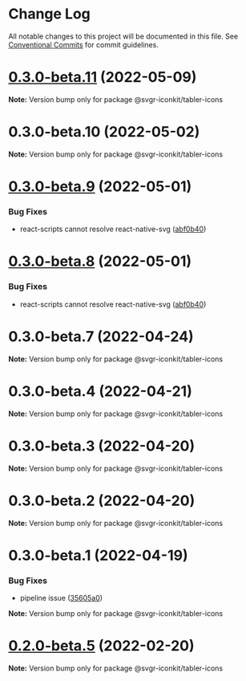 # Change Log

All notable changes to this project will be documented in this file.
See [Conventional Commits](https://conventionalcommits.org) for commit guidelines.

# [0.3.0-beta.11](https://github.com/svgr-iconkit/svgr-iconkit/compare/v0.3.0-beta.10...v0.3.0-beta.11) (2022-05-09)

**Note:** Version bump only for package @svgr-iconkit/tabler-icons





# 0.3.0-beta.10 (2022-05-02)

**Note:** Version bump only for package @svgr-iconkit/tabler-icons





# [0.3.0-beta.9](https://github.com/svgr-iconkit/svgr-iconkit/compare/v0.3.0-beta.3...v0.3.0-beta.9) (2022-05-01)


### Bug Fixes

* react-scripts cannot resolve react-native-svg ([abf0b40](https://github.com/svgr-iconkit/svgr-iconkit/commit/abf0b4062e1fccd1a46b6d8587af068e2a466346))





# [0.3.0-beta.8](https://github.com/svgr-iconkit/svgr-iconkit/compare/v0.3.0-beta.3...v0.3.0-beta.8) (2022-05-01)


### Bug Fixes

* react-scripts cannot resolve react-native-svg ([abf0b40](https://github.com/svgr-iconkit/svgr-iconkit/commit/abf0b4062e1fccd1a46b6d8587af068e2a466346))





# 0.3.0-beta.7 (2022-04-24)

**Note:** Version bump only for package @svgr-iconkit/tabler-icons





# 0.3.0-beta.4 (2022-04-21)

**Note:** Version bump only for package @svgr-iconkit/tabler-icons





# 0.3.0-beta.3 (2022-04-20)

**Note:** Version bump only for package @svgr-iconkit/tabler-icons





# 0.3.0-beta.2 (2022-04-20)

**Note:** Version bump only for package @svgr-iconkit/tabler-icons





# 0.3.0-beta.1 (2022-04-19)


### Bug Fixes

* pipeline issue ([35605a0](https://github.com/svgr-iconkit/svgr-iconkit/commit/35605a00d60b4ec4a944048c9e1e32718a448878))







**Note:** Version bump only for package @svgr-iconkit/tabler-icons





# [0.2.0-beta.5](https://github.com/svgr-iconkit/svgr-iconkit/compare/v0.2.0-beta.4...v0.2.0-beta.5) (2022-02-20)

**Note:** Version bump only for package @svgr-iconkit/tabler-icons
